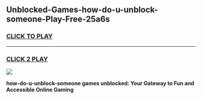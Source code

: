 
## Unblocked-Games-how-do-u-unblock-someone-Play-Free-25a6s
<h3>
<a href="https://premium76.site?title=how-do-u-unblock-someone&ref=10A">CLICK TO PLAY</a></h3>
<hr>

<h3>
<a href="https://premium76.site?title=how-do-u-unblock-someone&ref=10A">CLICK 2 PLAY</a>
  
</h3>

<a href="https://premium76.site?title=how-do-u-unblock-someone&ref=10A"><img src="https://clearcache.store/games.png"></a>


**how-do-u-unblock-someone games unblocked: Your Gateway to Fun and Accessible Online Gaming**
